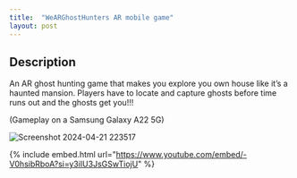 ```yaml
---
title:  "WeARGhostHunters AR mobile game"
layout: post
---
```


## Description

An AR ghost hunting game that makes you explore you own house like it’s a haunted mansion.​ Players have to locate and capture ghosts before time runs out and the ghosts get you!!!

(Gameplay on a Samsung Galaxy A22 5G)

![Screenshot 2024-04-21 223517](https://github.com/OnlyRyNMC/OnlyRyNMC.github.io/assets/147284195/6d7726f4-9cca-4766-a532-d014f3cfd353)



{% include embed.html url="https://www.youtube.com/embed/-V0hsibRboA?si=y3iIU3JsGSwTiojU" %}
